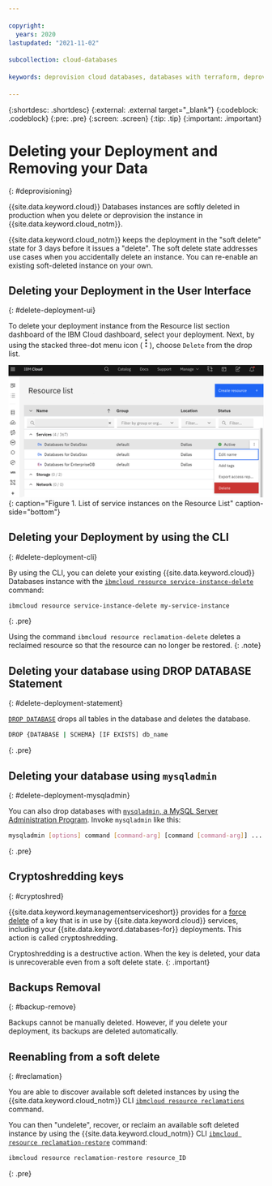 ```yaml
---

copyright:
  years: 2020
lastupdated: "2021-11-02"

subcollection: cloud-databases

keywords: deprovision cloud databases, databases with terraform, deprovisioning parameters, delete

---
```


{:shortdesc: .shortdesc}
{:external: .external target="_blank"}
{:codeblock: .codeblock}
{:pre: .pre}
{:screen: .screen}
{:tip: .tip}
{:important: .important}	

# Deleting your Deployment and Removing your Data
{: #deprovisioning}

{{site.data.keyword.cloud}} Databases instances are softly deleted in production when you delete or deprovision the instance in {{site.data.keyword.cloud_notm}}. 

{{site.data.keyword.cloud_notm}} keeps the deployment in the "soft delete" state for 3 days before it issues a "delete". The soft delete state addresses use cases when you accidentally delete an instance. You can re-enable an existing soft-deleted instance on your own.

## Deleting your Deployment in the User Interface 
{: #delete-deployment-ui}

To delete your deployment instance from the Resource list section dashboard of the IBM Cloud dashboard, select your deployment. Next, by using the stacked three-dot menu icon ( ![Stacked three dots icon](images/stacked-three-dots.png) ), choose `Delete` from the drop list. 

![List of service instances on the Resource List](images/softdelete-ui-instance.png){: caption="Figure 1. List of service instances on the Resource List" caption-side="bottom"}

## Deleting your Deployment by using the CLI
{: #delete-deployment-cli}

By using the CLI, you can delete your existing {{site.data.keyword.cloud}} Databases instance with the [`ibmcloud resource service-instance-delete`](https://cloud.ibm.com/docs/cli?topic=cli-ibmcloud_commands_resource#ibmcloud_resource_service_instance_delete) command:
```bash
ibmcloud resource service-instance-delete my-service-instance
```
{: .pre}

Using the command `ibmcloud resource reclamation-delete` deletes a reclaimed resource so that the resource can no longer be restored.
{: .note}

## Deleting your database using DROP DATABASE Statement
{: #delete-deployment-statement}

[`DROP DATABASE`](https://dev.mysql.com/doc/refman/5.7/en/drop-database.html) drops all tables in the database and deletes the database. 

```bash
DROP {DATABASE | SCHEMA} [IF EXISTS] db_name
```
{: .pre}

## Deleting your database using `mysqladmin`
{: #delete-deployment-mysqladmin}

You can also drop databases with [`mysqladmin`, a MySQL Server Administration Program](https://dev.mysql.com/doc/refman/5.7/en/mysqladmin.html).
Invoke `mysqladmin` like this: 

```bash
mysqladmin [options] command [command-arg] [command [command-arg]] ...
```
{: .pre}

## Cryptoshredding keys
{: #cryptoshred}

{{site.data.keyword.keymanagementserviceshort}} provides for a [force delete](/docs/key-protect?topic=key-protect-delete-keys) of a key that is in use by {{site.data.keyword.cloud}} services, including your {{site.data.keyword.databases-for}} deployments. This action is called cryptoshredding. 

Cryptoshredding is a destructive action. When the key is deleted, your data is unrecoverable even from a soft delete state.
{: .important}

## Backups Removal
{: #backup-remove}

Backups cannot be manually deleted. However, if you delete your deployment, its backups are deleted automatically. 

## Reenabling from a soft delete
{: #reclamation}

You are able to discover available soft deleted instances by using the {{site.data.keyword.cloud_notm}} CLI [`ibmcloud resource reclamations`](https://cloud.ibm.com/docs/cli?topic=cli-ibmcloud_commands_resource#ibmcloud_resource_reclamations) command.

You can then "undelete", recover, or reclaim an available soft deleted instance by using the {{site.data.keyword.cloud_notm}} CLI [`ibmcloud resource reclamation-restore`](https://cloud.ibm.com/docs/cli?topic=cli-ibmcloud_commands_resource#ibmcloud_resource_reclamation_restore) command:
```bash
ibmcloud resource reclamation-restore resource_ID
```
{: .pre}
